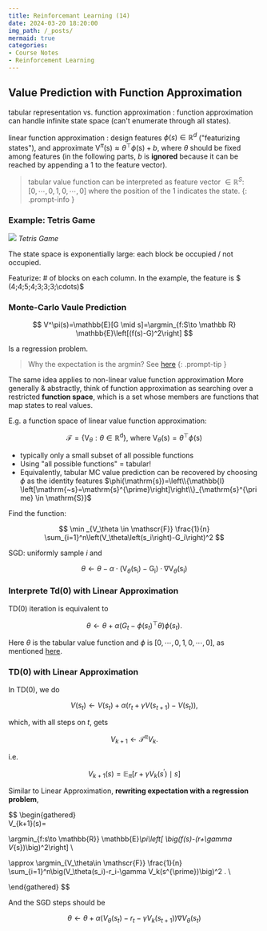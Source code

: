 ```yaml
---
title: Reinforcemant Learning (14)
date: 2024-03-20 18:20:00
img_path: /_posts/
mermaid: true
categories:
- Course Notes
- Reinforcement Learning
---
```


## Value Prediction with Function Approximation

tabular representation vs. function approximation
: function approximation can handle infinite state space (can't enumerate through all states).

linear function approximation
: design features $\phi(s) \in \mathbb{R}^d$ ("featurizing states"), and approximate $\mathrm{V}^\pi(\mathrm{s}) \approx \theta^{\top} \phi(\mathrm{s}) + b$, where $\theta$ should be fixed among features (in the following parts, $b$ is **ignored** because it can be reached by appending a $1$ to the feature vector).
> tabular value function can be interpreted as feature vector $\in \mathbb{R}^S$:
> $[0,\cdots, 0, 1, 0, \cdots, 0]$ where the position of the $1$ indicates the state.
{: .prompt-info }

### Example: Tetris Game

![](/img/post/reinforcement-learning-lecture-14-1.png)
_Tetris Game_

The state space is exponentially large: each block be occupied / not occupied.

Featurize: # of blocks on each column. In the example, the feature is $
(4\;4\;5\;4\;3\;3\;3\;\cdots)$

### Monte-Carlo Vaule Prediction

$$
V^\pi(s)=\mathbb{E}[G \mid s]=\argmin_{f:S\to \mathbb R} \mathbb{E}\left[(f(s)-G)^2\right]
$$

Is a regression problem.

> Why the expectation is the argmin? See [here](./reinforcement-learning-homework-0/#notes)
{: .prompt-tip }

The same idea applies to non-linear value function approximation
More generally & abstractly, think of function approximation as
searching over a restricted **function space**, which is a set whose
members are functions that map states to real values.

E.g. a function space of linear value function approximation:

$$
\mathscr{F}=\left\{\mathrm{V}_\theta: \theta \in \mathbb{R}^{\mathrm{d}}\right\} \text {, where } \mathrm{V}_\theta(\mathrm{s})=\theta^{\top} \phi(\mathrm{s})
$$

- typically only a small subset of all possible functions
- Using "all possible functions" = tabular!
- Equivalently, tabular MC value prediction can be recovered by choosing $\phi$ as the identity features $\phi(\mathrm{s})=\left\\{\mathbb{I} \left[\mathrm{~s}=\mathrm{s}^{\prime}\right]\right\\}_{\mathrm{s}^{\prime} \in \mathrm{S}}$

Find the function:

$$
\min _{V_\theta \in \mathscr{F}} \frac{1}{n} \sum_{i=1}^n\left(V_\theta\left(s_i\right)-G_i\right)^2
$$

SGD: uniformly sample $i$ and

$$
\theta \leftarrow \theta-\alpha \cdot\left(\mathrm{V}_\theta\left(\mathrm{s}_{\mathrm{i}}\right)-\mathrm{G}_{\mathrm{i}}\right) \cdot \nabla \mathrm{V}_\theta\left(\mathrm{s}_{\mathrm{i}}\right)
$$

### Interprete Td(0) with Linear Approximation

TD(0) iteration is equivalent to

$$
\theta \leftarrow \theta+\alpha\left(G_t-\phi\left(s_t\right)^{\top} \theta\right) \phi\left(s_t\right) .
$$

Here $\theta$ is the tabular value function and $\phi$ is $[0,\cdots, 0, 1, 0, \cdots, 0]$, as mentioned [here](#value-prediction-with-function-approximation).

### TD(0) with Linear Approximation

In TD(0), we do

$$
V\left(s_t\right) \leftarrow V\left(s_t\right)+\alpha\left(r_t+\gamma V\left(s_{t+1}\right)-V\left(s_t\right)\right) ,
$$

which, with all steps on $t$, gets

$$
V_{k+1} \leftarrow \mathcal{T}^\pi V_k .
$$

i.e.

$$
V_{k+1}(s)=\mathbb{E}_\pi\left[r+\gamma V_k\left(s^{\prime}\right) \mid s\right]
$$

Similar to Linear Approximation, **rewriting expectation with a regression problem**,

$$
\begin{gathered}    
V_{k+1}(s)=

\argmin_{f:s\to \mathbb{R}} \mathbb{E}_\pi\left[ \big(f(s)-(r+\gamma V_{s})\big)^2\right] \\

\approx \argmin_{V_\theta\in \mathscr{F}} \frac{1}{n} \sum_{i=1}^n\big(V_\theta(s_i)-r_i-\gamma V_k(s^{\prime})\big)^2 . \\

\end{gathered}
$$

And the SGD steps should be

$$
\theta \leftarrow \theta+\alpha\left(V_\theta\left(s_t\right)-r_t-\gamma V_k\left(s_{t+1}\right)\right) \nabla V_\theta\left(s_t\right)
$$